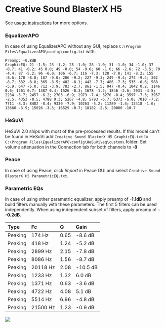 # Creative Sound BlasterX H5
See [usage instructions](https://github.com/jaakkopasanen/AutoEq#usage) for more options.

### EqualizerAPO
In case of using EqualizerAPO without any GUI, replace `C:\Program Files\EqualizerAPO\config\config.txt`
with:
```
Preamp: -0.8dB
GraphicEQ: 21 -1.5; 23 -1.2; 25 -1.0; 28 -1.0; 31 -1.0; 34 -1.0; 37 -0.7; 41 -0.2; 45 0.0; 49 -0.0; 54 -0.6; 60 -1.6; 66 -2.6; 72 -3.5; 79 -4.4; 87 -5.2; 96 -6.0; 106 -6.7; 116 -7.3; 128 -7.8; 141 -8.2; 155 -8.6; 170 -8.8; 187 -9.0; 206 -9.2; 227 -9.3; 249 -9.4; 274 -9.4; 302 -8.7; 332 -8.8; 365 -8.5; 402 -8.1; 442 -7.7; 486 -7.3; 535 -6.6; 588 -5.9; 647 -5.0; 712 -3.9; 783 -2.7; 861 -1.5; 947 -0.4; 1042 0.2; 1146 0.6; 1261 0.7; 1387 0.4; 1526 -0.3; 1678 -1.2; 1846 -2.6; 2031 -4.5; 2234 -5.7; 2457 -6.2; 2703 -6.9; 2973 -7.4; 3270 -8.4; 3597 -7.3; 3957 -2.5; 4353 -0.5; 4788 0.3; 5267 -4.8; 5793 -6.7; 6373 -6.0; 7010 -7.2; 7711 -8.3; 8482 -8.4; 9330 -7.9; 10263 -5.2; 11289 -1.4; 12418 -1.0; 13660 -3.9; 15026 -3.5; 16529 -0.7; 18182 -2.5; 20000 -10.7
```

### HeSuVi
HeSuVi 2.0 ships with most of the pre-processed results. If this model can't be found in HeSuVi add
`Creative Sound BlasterX H5 GraphicEQ.txt` to `C:\Program Files\EqualizerAPO\config\HeSuVi\eq\custom\` folder.
Set volume attenuation in the Connection tab for both channels to **-8**

### Peace
In case of using Peace, click *Import* in Peace GUI and select `Creative Sound BlasterX H5 ParametricEQ.txt`.

### Parametric EQs
In case of using other parametric equalizer, apply preamp of **-1.1dB** and build filters manually
with these parameters. The first 5 filters can be used independently.
When using independent subset of filters, apply preamp of **--0.2dB**.

| Type    | Fc       |    Q | Gain     |
|:--------|:---------|:-----|:---------|
| Peaking | 174 Hz   | 0.65 | -8.6 dB  |
| Peaking | 418 Hz   | 1.24 | -5.2 dB  |
| Peaking | 2899 Hz  | 2.15 | -7.8 dB  |
| Peaking | 8086 Hz  | 1.56 | -8.7 dB  |
| Peaking | 20118 Hz | 2.08 | -10.5 dB |
| Peaking | 1233 Hz  | 1.32 | 6.0 dB   |
| Peaking | 1371 Hz  | 0.63 | -3.6 dB  |
| Peaking | 4722 Hz  | 4.08 | 5.1 dB   |
| Peaking | 5514 Hz  | 6.96 | -4.8 dB  |
| Peaking | 21500 Hz | 1.23 | -0.9 dB  |

![](https://raw.githubusercontent.com/jaakkopasanen/AutoEq/master/results/rtings/avg/Creative%20Sound%20BlasterX%20H5/Creative%20Sound%20BlasterX%20H5.png)
